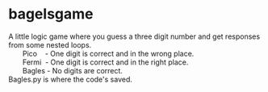  # bagelsgame
A little logic game where you guess a three digit number and get responses from some nested loops.\
&emsp;&emsp;Pico&nbsp;&nbsp;&nbsp;&nbsp;- One digit is correct and in the wrong place.\
&emsp;&emsp;Fermi&nbsp;&nbsp;- One digit is correct and in the right place.\
&emsp;&emsp;Bagles&nbsp;- No digits are correct.\
Bagles.py is where the code's saved.
